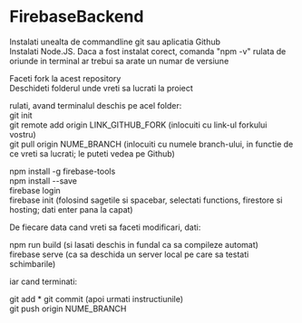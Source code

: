 # FirebaseBackend 
Instalati unealta de commandline git sau aplicatia Github  
Instalati Node.JS. Daca a fost instalat corect, comanda "npm -v" rulata de oriunde in terminal ar trebui sa arate un numar de versiune  
  
Faceti fork la acest repository  
Deschideti folderul unde vreti sa lucrati la proiect  
  
rulati, avand terminalul deschis pe acel folder:  
git init  
git remote add origin LINK_GITHUB_FORK      (inlocuiti cu link-ul forkului vostru)  
git pull origin NUME_BRANCH         (inlocuiti cu numele branch-ului, in functie de ce vreti sa lucrati; le puteti vedea pe Github)  
  
npm install -g firebase-tools  
npm install --save  
firebase login  
firebase init     (folosind sagetile si spacebar, selectati functions, firestore si hosting; dati enter pana la capat)  
  
De fiecare data cand vreti sa faceti modificari, dati:  
  
npm run build    (si lasati deschis in fundal ca sa compileze automat)  
firebase serve   (ca sa deschida un server local pe care sa testati schimbarile)  
  
iar cand terminati:  
  
git add *
git commit (apoi urmati instructiunile)  
git push origin NUME_BRANCH  
